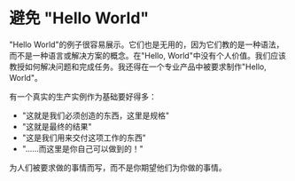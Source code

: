 # 避免 "Hello World"

"Hello World"的例子很容易展示。它们也是无用的，因为它们教的是一种语法，而不是一种语言或解决方案的概念。在"Hello, World"中没有个人价值。我们应该教授如何解决问题和完成任务。我还得在一个专业产品中被要求制作"Hello, World"。

有一个真实的生产实例作为基础要好得多：

-   "这就是我们必须创造的东西，这里是规格"
-   "这就是最终的结果"
-   "这是我们用来交付这项工作的东西"
-   "......而这里是你自己可以做到的！"

为人们被要求做的事情而写，而不是你期望他们为你做的事情。